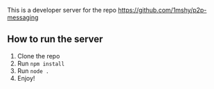 This is a developer server for the repo https://github.com/1mshy/p2p-messaging

## How to run the server
1. Clone the repo
2. Run `npm install`
3. Run `node .`
4. Enjoy!